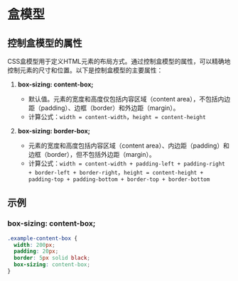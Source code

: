 # 盒模型

## 控制盒模型的属性

CSS盒模型用于定义HTML元素的布局方式。通过控制盒模型的属性，可以精确地控制元素的尺寸和位置。以下是控制盒模型的主要属性：

1. **box-sizing: content-box;**
   - 默认值。元素的宽度和高度仅包括内容区域（content area），不包括内边距（padding）、边框（border）和外边距（margin）。
   - 计算公式：`width = content-width`，`height = content-height`

2. **box-sizing: border-box;**
   - 元素的宽度和高度包括内容区域（content area）、内边距（padding）和边框（border），但不包括外边距（margin）。
   - 计算公式：`width = content-width + padding-left + padding-right + border-left + border-right`，`height = content-height + padding-top + padding-bottom + border-top + border-bottom`

## 示例

### box-sizing: content-box;

```css
.example-content-box {
  width: 200px;
  padding: 20px;
  border: 5px solid black;
  box-sizing: content-box;
}
